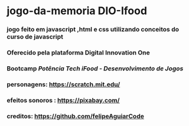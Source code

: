 # jogo-da-memoria DIO-Ifood

### jogo feito em javascript ,html e css utilizando conceitos do curso de javascript
### Oferecido pela plataforma Digital Innovation One
### Bootcamp *Potência Tech iFood - Desenvolvimento de Jogos*
### personagens:  https://scratch.mit.edu/
### efeitos sonoros : https://pixabay.com/
### creditos: https://github.com/felipeAguiarCode
